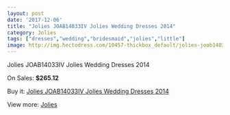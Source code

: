 ```yaml
---
layout: post
date: '2017-12-06'
title: "Jolies JOAB14033IV Jolies Wedding Dresses 2014"
category: Jolies
tags: ["dresses","wedding","bridesmaid","jolies","little"]
image: http://img.hectodress.com/10457-thickbox_default/jolies-joab14033iv-jolies-wedding-dresses-2014.jpg
---
```

Jolies JOAB14033IV Jolies Wedding Dresses 2014

On Sales: **$265.12**
<a href="https://www.hectodress.com/jolies/5184-jolies-joab14033iv-jolies-wedding-dresses-2014.html"><amp-img layout="responsive" width="600" height="600" src="//img.hectodress.com/10457-thickbox_default/jolies-joab14033iv-jolies-wedding-dresses-2014.jpg" alt="Jolies JOAB14033IV Jolies Wedding Dresses 2014 0" /></a>
<a href="https://www.hectodress.com/jolies/5184-jolies-joab14033iv-jolies-wedding-dresses-2014.html"><amp-img layout="responsive" width="600" height="600" src="//img.hectodress.com/10459-thickbox_default/jolies-joab14033iv-jolies-wedding-dresses-2014.jpg" alt="Jolies JOAB14033IV Jolies Wedding Dresses 2014 1" /></a>
<a href="https://www.hectodress.com/jolies/5184-jolies-joab14033iv-jolies-wedding-dresses-2014.html"><amp-img layout="responsive" width="600" height="600" src="//img.hectodress.com/10458-thickbox_default/jolies-joab14033iv-jolies-wedding-dresses-2014.jpg" alt="Jolies JOAB14033IV Jolies Wedding Dresses 2014 2" /></a>

Buy it: [Jolies JOAB14033IV Jolies Wedding Dresses 2014](https://www.hectodress.com/jolies/5184-jolies-joab14033iv-jolies-wedding-dresses-2014.html "Jolies JOAB14033IV Jolies Wedding Dresses 2014")

View more: [Jolies](https://www.hectodress.com/86-jolies "Jolies")